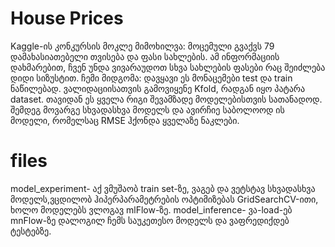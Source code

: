 # House Prices 
Kaggle-ის კონკურსის მოკლე მიმოხილვა: მოცემული გვაქვს 79 დამახასიათებელი თვისება და ფასი სახლების. ამ ინფორმაციის დახმარებით, ჩვენ უნდა ვივარაუდოთ სხვა სახლების ფასები რაც შეიძლება დიდი სიზუსტით.
ჩემი მიდგომა: დავყავი ეს მონაცემები test და train ნაწილებად. ვალიდაციისათვის გამოვიყენე Kfold, რადგან იყო პატარა dataset. თავიდან ეს ყველა რიგი შევამზადე მოდელებისთვის სათანადოდ. შემდეგ მოვარგე სხვადასხვა მოდელს და ავირჩიე საბოლოოდ ის მოდელი, რომელსაც RMSE ჰქონდა ყველაზე ნაკლები.

# files
model_experiment- აქ ვმუშაობ train set-ზე, ვაგებ და ვეტსტავ სხვადასხვა მოდელს,ვცდილობ ჰიპერპარამეტრების ოპტიმიზებას GridSearchCV-ითი, ხოლო მოდელებს ვლოგავ mlFlow-ზე.
model_inference- ვა-load-ებ mnFlow-ზე დალოგილ ჩემს საუკეთესო მოდელს და ვაფრედიქდებ ტესტებზე.

